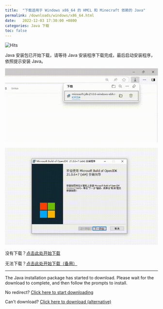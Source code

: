 ```yaml
---
title:  "下载适用于 Windows x86_64 的 HMCL 和 Minecraft 依赖的 Java"
permalink: /downloads/windows/x86_64.html
date:   2022-12-03 17:30:00 +0800
categories: Java 下载
toc: false
---
```


![Hits](https://hits.zkitefly.eu.org/?tag=https%3A%2F%2Fdocs.hmcl.net%2Fdownloads%2Fwindows%2Fx86_64.html)

Java 安装包已开始下载，请等待 Java 安装程序下载完成，最后启动安装程序，依照提示安装 Java。

![windows-x86_64-1](/assets/img/docs/java-download-pages/windows-x86_64-1.gif)

![windows-x86_64-2](/assets/img/docs/java-download-pages/windows-x86_64-2.gif)

没有下载？[点击此处开始下载](https://alist.8mi.tech/d/mirror/ms-jdk/Auto/microsoft-jdk-21-windows-x64.msi)

无法下载？[点击此处开始下载（备用）](https://aka.ms/download-jdk/microsoft-jdk-21-windows-x64.msi)

---

The Java installation package has started to download. Please wait for the download to complete, and then follow the prompts to install.

No redirect? [Click here to start downloading](https://aka.ms/download-jdk/microsoft-jdk-21-windows-x64.msi)

Can't download? [Click here to download (alternative)](https://alist.8mi.tech/d/mirror/ms-jdk/Auto/microsoft-jdk-21-windows-x64.msi)


<script>
    setTimeout(function() {
        const isZhCN = /^zh-CN/i.test(navigator.language);
        const url = isZhCN 
            ? "https://aka.ms/download-jdk/microsoft-jdk-21-windows-x64.msi" 
            : "https://aka.ms/download-jdk/microsoft-jdk-21-windows-x64.msi";
        window.location.href = url;
    }, 5000); // Wait 5 seconds
</script>

